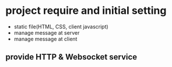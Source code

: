 # project require and initial setting

* static file(HTML, CSS, client javascript)
* manage message at server
* manage message at client

## provide HTTP & Websocket service
